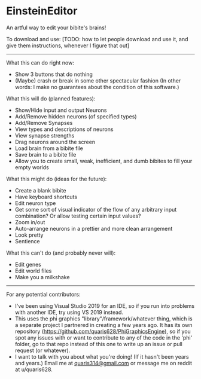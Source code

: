 # EinsteinEditor
An artful way to edit your bibite's brains!

To download and use:
 [TODO: how to let people download and use it, and give them instructions, whenever I figure that out]

 -----

What this can do right now:
 - Show 3 buttons that do nothing
 - (Maybe) crash or break in some other spectacular fashion (In other words: I make no guarantees about the condition of this software.)

What this will do (planned features):
 - Show/Hide input and output Neurons
 - Add/Remove hidden neurons (of specified types)
 - Add/Remove Synapses
 - View types and descriptions of neurons
 - View synapse strengths
 - Drag neurons around the screen
 - Load brain from a bibite file
 - Save brain to a bibite file
 - Allow you to create small, weak, inefficient, and dumb bibites to fill your empty worlds
 
What this might do (ideas for the future):
 - Create a blank bibite
 - Have keyboard shortcuts
 - Edit neuron type
 - Get some sort of visual indicator of the flow of any arbitrary input combination? Or allow testing certain input values?
 - Zoom in/out
 - Auto-arrange neurons in a prettier and more clean arrangement
 - Look pretty
 - Sentience

What this can't do (and probably never will):
 - Edit genes
 - Edit world files
 - Make you a milkshake
 
 -----

For any potential contributors:
 - I've been using Visual Studio 2019 for an IDE, so if you run into problems with another IDE, try using VS 2019 instead.
 - This uses the phi graphics "library"/framework/whatever thing, which is a separate project I partnered in creating a few years ago. It has its own repository (https://github.com/quaris628/PhiGraphicsEngine), so if you spot any issues with or want to contribute to any of the code in the 'phi' folder, go to that repo instead of this one to write up an issue or pull request (or whatever).
 - I want to talk with you about what you're doing! (If it hasn't been years and years.) Email me at quaris314@gmail.com or message me on reddit at u/quaris628.
